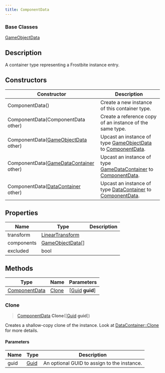 ```yaml
---
title: ComponentData
---
```

### Base Classes

[GameObjectData](GameObjectData)

## Description

A container type representing a Frostbite instance entry.

## Constructors

| Constructor                                                              | Description                                                                                                       |
| ------------------------------------------------------------------------ | ----------------------------------------------------------------------------------------------------------------- |
| ComponentData()                                                          | Create a new instance of this container type.                                                                     |
| ComponentData(ComponentData other)                                       | Create a reference copy of an instance of the same type.                                                          |
| ComponentData([GameObjectData](GameObjectData) other)                    | Upcast an instance of type [GameObjectData](GameObjectData) to [ComponentData](ComponentData).                    |
| ComponentData([GameDataContainer](GameDataContainer) other)              | Upcast an instance of type [GameDataContainer](GameDataContainer) to [ComponentData](ComponentData).              |
| ComponentData([DataContainer](/vext/ref/shared/class/datacontainer) other) | Upcast an instance of type [DataContainer](/vext/ref/shared/class/datacontainer) to [ComponentData](ComponentData). |

## Properties

| Name       | Type                                                    | Description |
| ---------- | ------------------------------------------------------- | ----------- |
| transform  | [LinearTransform](/vext/ref/shared/class/lineartransform) |             |
| components | [GameObjectData](GameObjectData)\[\]                    |             |
| excluded   | bool                                                    |             |

## Methods

| Type                           | Name            | Parameters                                     |
| ------------------------------ | --------------- | ---------------------------------------------- |
| [ComponentData](ComponentData) | [Clone](#clone) | \[[Guid](/vext/ref/shared/class/guid) **guid**\] |

### Clone

> [ComponentData](ComponentData) **Clone**(\[[Guid](/vext/ref/shared/class/guid) **guid**\])

Creates a shallow-copy clone of the instance. Look at [DataContainer::Clone](/vext/ref/shared/class/datacontainer#clone) for more details.

#### Parameters

| Name | Type         | Description                                 |
| ---- | ------------ | ------------------------------------------- |
| guid | [Guid](Guid) | An optional GUID to assign to the instance. |
